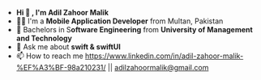 - **Hi 👋 , I'm Adil Zahoor Malik**
- 🧑‍💻 I'm a **Mobile Application Developer** from Multan, Pakistan
- 🏫 Bachelors in S**oftware Engineering** from **University of Management and Technology**
- 💬 Ask me about **swift & swiftUI**
- 📫 How to reach me https://www.linkedin.com/in/adil-zahoor-malik-%EF%A3%BF-98a210231/ || adilzahoormalik@gmail.com



<!---
ADILZAHOORMALIK1/ADILZAHOORMALIK1 is a ✨ special ✨ repository because its `README.md` (this file) appears on your GitHub profile.
You can click the Preview link to take a look at your changes.
--->
